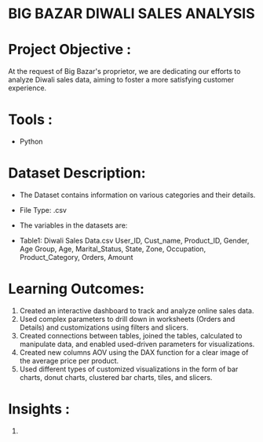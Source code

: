 # BIG BAZAR DIWALI SALES ANALYSIS

# Project Objective : 
At the request of Big Bazar's proprietor, we are dedicating our efforts to analyze Diwali sales data, aiming to foster a more satisfying customer experience.

# Tools :
* Python
  
# Dataset Description:
* The Dataset contains information on various categories and their details.
* File Type: .csv

* The variables in the datasets are:
* Table1: Diwali Sales Data.csv User_ID, Cust_name, Product_ID, Gender, Age Group, Age, Marital_Status, State, Zone, Occupation, Product_Category, Orders, Amount

# Learning Outcomes:
1) Created an interactive dashboard to track and analyze online sales data.
2) Used complex parameters to drill down in worksheets (Orders and Details) and customizations using filters and slicers.
3) Created connections between tables, joined the tables, calculated to manipulate data, and enabled used-driven parameters for visualizations.
4) Created new columns AOV using the DAX function for a clear image of the average price per product.
5) Used different types of customized visualizations in the form of bar charts, donut charts, clustered bar charts, tiles, and slicers.

# Insights :
1) 




